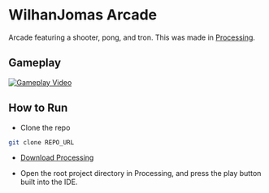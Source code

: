 # WilhanJomas Arcade

Arcade featuring a shooter, pong, and tron. This was made in [Processing](https://processing.org/).

## Gameplay

[![Gameplay Video](https://img.youtube.com/vi/ST7RAKzbiK4/0.jpg)](https://www.youtube.com/watch?v=ST7RAKzbiK4)

## How to Run

* Clone the repo

``` sh
git clone REPO_URL
```

* [Download Processing](https://processing.org/download/)

* Open the root project directory in Processing, and press the play button built into the IDE.